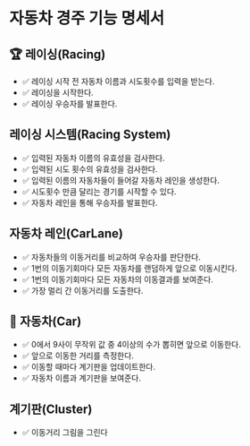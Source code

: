 # 자동차 경주 기능 명세서  

## 🏆 레이싱(Racing)
- ✅ 레이싱 시작 전 자동차 이름과 시도횟수를 입력을 받는다.
- ✅ 레이싱을 시작한다.
- ✅ 레이싱 우승자를 발표한다.
## 레이싱 시스템(Racing System)
- ✅ 입력된 자동차 이름의 유효성을 검사한다.
- ✅ 입력된 시도 횟수의 유효성을 검사한다.
- ✅ 입력된 이름의 자동차들이 들어갈 자동차 레인을 생성한다.
- ✅ 시도횟수 만큼 달리는 경기를 시작할 수 있다.
- ✅ 자동차 레인을 통해 우승자를 발표한다.
## 자동차 레인(CarLane)
- ✅ 자동차들의 이동거리를 비교하여 우승자를 판단한다.
- ✅ 1번의 이동기회마다 모든 자동차를 랜덤하게 앞으로 이동시킨다.
- ✅ 1번의 이동기회마다 모든 자동차의 이동결과를 보여준다.
- ✅ 가장 멀리 간 이동거리를 도출한다.
## 🚗 자동차(Car)
- ✅ 0에서 9사이 무작위 값 중 4이상의 수가 뽑히면 앞으로 이동한다.
- ✅ 앞으로 이동한 거리를 측정한다.
- ✅ 이동할 때마다 계기판을 업데이트한다.
- ✅ 자동차 이름과 계기판을 보여준다.
## 계기판(Cluster)
- ✅ 이동거리 그림을 그린다
